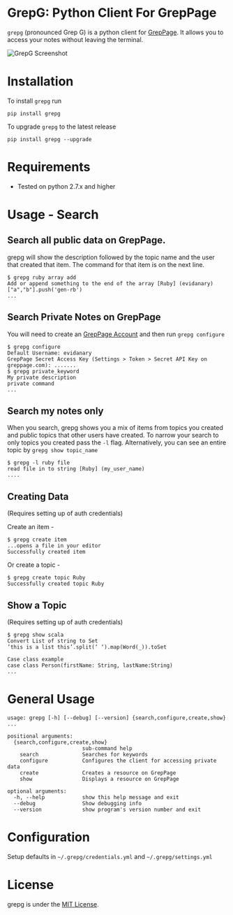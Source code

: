 GrepG: Python Client For GrepPage
===

`grepg` (pronounced Grep G) is a python client for [GrepPage](https://www.greppage.com).  It allows you to access your notes without leaving the terminal.

![GrepG Screenshot](http://i.imgur.com/IqlY9lZ.png)

# Installation
To install `grepg` run

```
pip install grepg
```

To upgrade `grepg` to the latest release

```
pip install grepg --upgrade
```

# Requirements
- Tested on python 2.7.x and higher


# Usage - Search
## Search all public data on GrepPage.

grepg will show the description followed by the topic name and the user that created that item. The command for that item is on the next line.

```
$ grepg ruby array add
Add or append something to the end of the array [Ruby] (evidanary)
["a","b"].push('gen-rb')
...

```

## Search Private Notes on GrepPage
You will need to create an [GrepPage Account](https://www.greppage.com/signup) and then run `grepg configure`

```
$ grepg configure
Default Username: evidanary
GrepPage Secret Access Key (Settings > Token > Secret API Key on greppage.com): .......
$ grepg private_keyword
My private description
private command
...
```
## Search my notes only
When you search, grepg shows you a mix of items from topics you created and public topics that other users have created. To narrow your search to only topics you created pass the `-l` flag. Alternatively, you can see an entire topic by `grepg show topic_name`

```
$ grepg -l ruby file
read file in to string [Ruby] (my_user_name)
....
```

## Creating Data
(Requires setting up of auth credentials)

Create an item -

```
$ grepg create item
...opens a file in your editor
Successfully created item
```

Or create a topic -

```
$ grepg create topic Ruby
Successfully created topic Ruby
```

## Show a Topic

(Requires setting up of auth credentials)

```
$ grepg show scala
Convert List of string to Set
‘this is a list this’.split(‘ ‘).map(Word(_)).toSet

Case class example
case class Person(firstName: String, lastName:String)
...
```
# General Usage

```
usage: grepg [-h] [--debug] [--version] {search,configure,create,show} ...

positional arguments:
  {search,configure,create,show}
                        sub-command help
    search              Searches for keywords
    configure           Configures the client for accessing private data
    create              Creates a resource on GrepPage
    show                Displays a resource on GrepPage

optional arguments:
  -h, --help            show this help message and exit
  --debug               Show debugging info
  --version             show program's version number and exit
```

# Configuration
Setup defaults in `~/.grepg/credentials.yml` and `~/.grepg/settings.yml`

# License
grepg is under the [MIT License](http://www.opensource.org/licenses/MIT).
